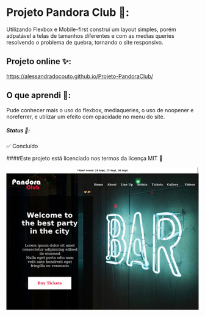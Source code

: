 
# Projeto Pandora Club 🌌:

Utilizando Flexbox e Mobile-first construi um layout simples, porém adpatável a telas de tamanhos diferentes e com as medias queries resolvendo o problema de quebra, tornando o site responsivo.

## Projeto online ✨:
https://alessandradocouto.github.io/Projeto-PandoraClub/

## O que aprendi 🔭:

Pude conhecer mais o uso do flexbox, mediaqueries, o uso de noopener e noreferrer, e utilizar um efeito com opacidade no menu do site. 

##### Status 🎲: 

✅ Concluído

####Este projeto está licenciado nos termos da licença MIT 📌

![projeto pandora club Pagina inicial](https://github.com/alessandradocouto/Projeto-PandoraClub/blob/master/pandora_club.jpg)


